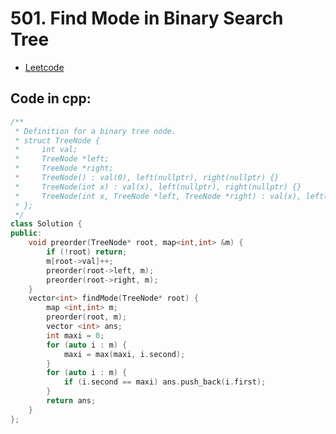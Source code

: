 # 501. Find Mode in Binary Search Tree
- [Leetcode](https://leetcode.com/problems/find-mode-in-binary-search-tree/description/?envType=problem-list-v2&envId=depth-first-search)
## Code in cpp:
```cpp
/**
 * Definition for a binary tree node.
 * struct TreeNode {
 *     int val;
 *     TreeNode *left;
 *     TreeNode *right;
 *     TreeNode() : val(0), left(nullptr), right(nullptr) {}
 *     TreeNode(int x) : val(x), left(nullptr), right(nullptr) {}
 *     TreeNode(int x, TreeNode *left, TreeNode *right) : val(x), left(left), right(right) {}
 * };
 */
class Solution {
public:
    void preorder(TreeNode* root, map<int,int> &m) {
        if (!root) return;
        m[root->val]++;
        preorder(root->left, m);
        preorder(root->right, m);
    }
    vector<int> findMode(TreeNode* root) {
        map <int,int> m;
        preorder(root, m);
        vector <int> ans;
        int maxi = 0;
        for (auto i : m) {
            maxi = max(maxi, i.second);
        }
        for (auto i : m) {
            if (i.second == maxi) ans.push_back(i.first);
        }
        return ans;
    }
};
```

